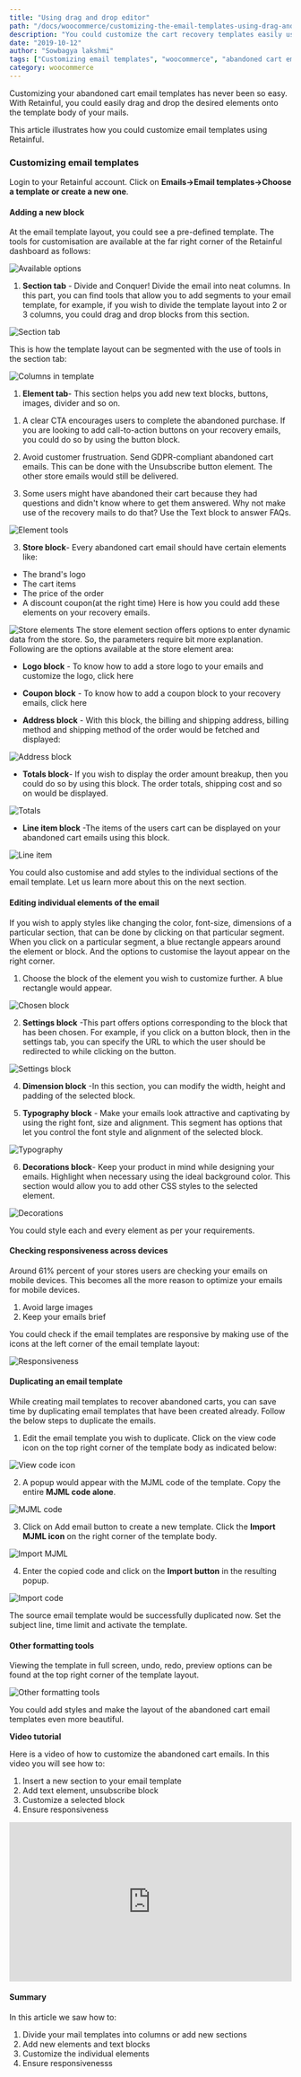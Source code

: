 ```yaml
---
title: "Using drag and drop editor"
path: "/docs/woocommerce/customizing-the-email-templates-using-drag-and-drop-editor"
description: "You could customize the cart recovery templates easily using a drag and drop editor."
date: "2019-10-12"
author: "Sowbagya lakshmi"
tags: ["Customizing email templates", "woocommerce", "abandoned cart emails"]
category: woocommerce
---
```


Customizing your abandoned cart email templates has never been so easy. With Retainful, you could easily drag and drop the desired elements onto the template body of your mails.

This article illustrates how you could customize email templates using Retainful.

### Customizing email templates

Login to your Retainful account. Click on **Emails->Email templates->Choose a template or create a new one**.

#### Adding a new block

At the email template layout, you could see a pre-defined template. The tools for customisation are available at the far right corner of the Retainful dashboard as follows:

![Available options](../../images/docs/customizing-the-email-templates-using-drag-and-drop-editor/blocks-available.png)

1. **Section tab** - Divide and Conquer!
Divide the email into neat columns.
In this part, you can find tools that allow you to add segments to your email template, for example, if you wish to divide the template layout into 2 or 3 columns, you could drag and drop blocks from this section.

![Section tab](../../images/docs/customizing-the-email-templates-using-drag-and-drop-editor/section-columns.png)

This is how the template layout can be segmented with the use of tools in the section tab:

![Columns in template](../../images/docs/customizing-the-email-templates-using-drag-and-drop-editor/columns-in-template.png)

1. **Element tab**- This section helps you add new text blocks, buttons, images, divider and so on.

<call-out>

1. A clear CTA encourages users to complete the abandoned purchase. If you are looking to add <highlight>call-to-action buttons</highlight> on your recovery emails, you could do so by using the button block.

2.  Avoid customer frustruation. Send GDPR-compliant abandoned cart emails. This can be done with the Unsubscribe button element. The other store emails would still be delivered.

3.  Some users might have abandoned their cart because they had questions and didn't know where to get them answered. Why not make use of the recovery mails to do that? Use the Text block to answer FAQs.

</call-out>

![Element tools](../../images/docs/customizing-the-email-templates-using-drag-and-drop-editor/element-tools.png)

3. **Store block**- Every abandoned cart email should have certain elements like:
- The brand's logo
- The cart items
- The price of the order
- A discount coupon(at the right time)
Here is how you could add these elements on your recovery emails.

![Store elements](../../images/docs/customizing-the-email-templates-using-drag-and-drop-editor/store-tools.png)
The store element section offers options to enter dynamic data from the store. So, the parameters require bit more explanation. Following are the options available at the store element area:

- **Logo block** -  To know how to add a store logo to your emails and customize the logo, click <link-text url="https://www.retainful.com/docs/woocommerce/adding-a-store-logo-on-your-email-template" target="_blank" rel="noopener">here</link-text>

- **Coupon block** - To know how to add a coupon block to your recovery emails, click <link-text url="https://www.retainful.com/docs/woocommerce/adding-a-coupon-block-on-your-email-template">here</link-text>

- **Address block** - With this block, the billing and shipping address, billing method and shipping method of the order would be fetched and displayed:

![Address block](../../images/docs/customizing-the-email-templates-using-drag-and-drop-editor/address-block.png)
- **Totals block**- If you wish to display the order amount breakup, then you could do so by using this block. The order totals, shipping cost and so on would be displayed.

![Totals](../../images/docs/customizing-the-email-templates-using-drag-and-drop-editor/store-totals.png)

- **Line item block** -The items of the users cart can be displayed on your abandoned cart emails using this block.

![Line item](../../images/docs/customizing-the-email-templates-using-drag-and-drop-editor/store-line-item.png)

You could also customise and add styles to the individual sections of the email template. Let us learn more about this on the next section.

#### Editing individual elements of the email 

If you wish to apply styles like changing the color, font-size, dimensions of a particular section, that can be done by clicking on that particular segment. 
When you click on a particular segment, a blue rectangle appears around the element or block. 
And the options to customise the layout appear on the right corner.

1. Choose the block of the element you wish to customize further. A blue rectangle would appear.

![Chosen block](../../images/docs/customizing-the-email-templates-using-drag-and-drop-editor/chosen-block.png)

2. **Settings block** -This part offers options corresponding to the block that has been chosen. For example, if you click on a button block, then in the settings tab, you can specify the URL to which the user should be redirected to while clicking on the button. 

![Settings block](../../images/docs/customizing-the-email-templates-using-drag-and-drop-editor/settings-block.png)

4. **Dimension block** -In this section, you can modify the width, height and padding of the selected block.

5. **Typography block** -  Make your emails look attractive and captivating by using the right font, size and alignment. This segment has options that let you control the font style and alignment of the selected block.

![Typography](../../images/docs/customizing-the-email-templates-using-drag-and-drop-editor/typography-block.png)

6. **Decorations block**- Keep your product in mind while designing your emails. Highlight when necessary using the ideal background color.
This section would allow you to add other CSS styles to the selected element.

![Decorations](../../images/docs/customizing-the-email-templates-using-drag-and-drop-editor/decorations-block.png)

You could style each and every element as per your requirements. 

#### Checking responsiveness across devices

Around 61% percent of your stores users are checking your emails on mobile devices.  This becomes all the more reason to optimize your emails for mobile devices.

<call-out>

1. Avoid large images
2. Keep your emails brief

</call-out>

You could check if the email templates are responsive by making use of the icons at the left corner of the email template layout:

![Responsiveness](../../images/docs/customizing-the-email-templates-using-drag-and-drop-editor/responsive-tab.png)

#### Duplicating an email template

While creating mail templates to recover abandoned carts, you can save time by duplicating email templates that have been created already.
Follow the below steps to duplicate the emails.

1. Edit the email template you wish to duplicate. Click on the view code icon on the top right corner of the template body as indicated below:

![View code icon](../../images/docs/customizing-the-email-templates-using-drag-and-drop-editor/view-code-button.png)

2. A popup would appear with the MJML code of the template. Copy the entire **MJML code alone**.

![MJML code](../../images/docs/customizing-the-email-templates-using-drag-and-drop-editor/MJML-code.png)

3. Click on Add email button to create a new template. Click the **Import MJML icon** on the right corner of the template body.

![Import MJML](../../images/docs/customizing-the-email-templates-using-drag-and-drop-editor/import-MJML.png)

4. Enter the copied code and click on the **Import button** in the resulting popup.

![Import code](../../images/docs/customizing-the-email-templates-using-drag-and-drop-editor/Import-button.png)

The source email template would be successfully duplicated now. 
Set the subject line, time limit and activate the template.

#### Other formatting tools 

Viewing the template in full screen, undo, redo, preview options can be found at the top right corner of the template layout.

![Other formatting tools](../../images/docs/customizing-the-email-templates-using-drag-and-drop-editor/responsive-formatting.png)


You could add styles and make the layout of the abandoned cart email templates even more beautiful.

**Video tutorial**

Here is a video of how to customize the abandoned cart emails. In this video you will see how to:
1. Insert a new section to your email template
2. Add text element, unsubscribe block
3. Customize a selected block
4. Ensure responsiveness

<div style="position: relative; padding-bottom: 56.25%; height: 0;"><iframe src="https://www.loom.com/embed/120d0455822c4821b1698ddd350c4259" frameborder="0" webkitallowfullscreen mozallowfullscreen allowfullscreen style="position: absolute; top: 0; left: 0; width: 100%; height: 100%;"></iframe></div>

#### Summary

In this article we saw how to:
1. Divide your mail templates into columns or add new sections
2. Add new elements and text blocks
3. Customize the individual elements
4. Ensure responsivenesss